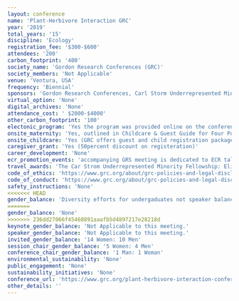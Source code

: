 ```yaml
---
layout: conference 
name: 'Plant-Herbivore Interaction GRC'
year: '2019'
total_years: '15'
discipline: 'Ecology'
registration_fee: '$300-$600'
attendees: '200'
carbon_footprint: '400'
society_name: 'Gordon Research Conferences (GRC)'
society_members: 'Not Applicable'
venue: 'Ventura, USA'
frequency: 'Biennial'
sponsors: 'Gordon Research Conferences, Carl Storm Underrepresented Minority Fellowship program, USDA, Texas A & M University '
virtual_option: 'None'
digital_archives: 'None'
attendance_cost: ' $2000-$4000'
other_carbon_footprint: '100'
electonic_program: 'Yes the program was provided online on the conference website.'
onsite_maternity: 'Yes, outlined in Childcare & Guest Guide for Four Points Sheraton: https://www.grc.org/_resources/common/userfiles/file/Childcarepercent20andpercent20Guestpercent20Guidepercent20percent20-percent20Fourpercent20Points.pdf'
onsite_childcare: 'Yes (GRC offers guest and child registration packages that allow guests to share your accommodations and join you at meals. Children under 4-years-old are free of charge and children ages 4-12 receive a 50percent discount. Additional information is available in the childcare and guest guide for this GRC venue. You may register guests when you complete your conference registration by indicating who will be joining you (all registered guests receive badges for access to meals). Please note that guests of any age are not able to attend science or poster sessions. Unfortunately, childcare recommendations are not available for this venue. We suggest you conduct online searches or speak with other people attending the conference to identify services that might be available during your conference.)'
caregiver_grant: 'Yes (50percent discount on registeration)'
career_development: 'None'
ecr_promotion_events: 'accompanying GRS meeting is dedicated to ECR talks only.'
travel_awards: 'The Car Strom Underrepresented Minority Fellowship: Eligibility: must be: Graduate student, postdoc, faculty or research scientist, Hispanic or Latino, American Indian or Alaska Native, Black or African American, Native Hawaiian or Other Pacific Islander, U.S. Citizen or permanent resident with a Green Card, Currently working at a U.S. institution, Is attending a GRC for the first time.'
code_of_ethics: 'https://www.grc.org/about/grc-policies-and-legal-disclaimers/'
code_of_conduct: 'https://www.grc.org/about/grc-policies-and-legal-disclaimers/'
safety_instructions: 'None'
<<<<<<< HEAD
gender_balance: 'Diversity efforts for undergaduates not speaker balance: https://www.grc.org/about/grc-diversity-initiatives/'
=======
gender_balance: 'None'
>>>>>>> 236dd27066f45460891aaafb5d4897217e28218d
keynote_gender_balance: 'Not Applicable to this meeting.'
speaker_gender_balance: 'Not Applicable to this meeting.'
invited_gender_balance: '14 Women: 10 Men'
session_chair_gender_balance: '5 Women: 4 Men'
conference_chair_gender_balance: '1 Man: 1 Woman'
environmental_sustainability: 'None'
public_engagement: 'None'
sustainability_initiatives: 'None'
conference_url: 'https://www.grc.org/plant-herbivore-interaction-conference/2019/'
other_details: ''
---
```

